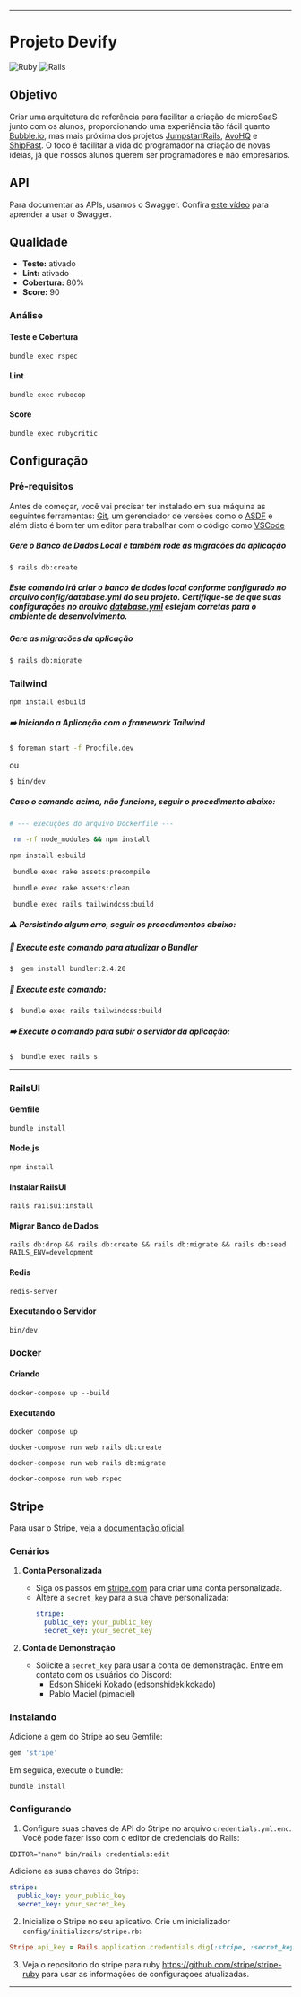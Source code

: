 [//]: # (![Startup Mission Base]&#40;readme_docs/doc_images/statup-mission-base.png&#41;)

---

# Projeto Devify

![Ruby](https://img.shields.io/badge/Ruby-2.7.5-red)
![Rails](https://img.shields.io/badge/Rails-7.0.4-blue)

## Objetivo

Criar uma arquitetura de referência para facilitar a criação de microSaaS junto com os alunos, proporcionando uma experiência tão fácil quanto [Bubble.io](https://bubble.io/), mas mais próxima dos projetos [JumpstartRails](https://jumpstartrails.com/), [AvoHQ](https://avohq.io/) e [ShipFast](https://shipfa.st/). O foco é facilitar a vida do programador na criação de novas ideias, já que nossos alunos querem ser programadores e não empresários.

## API

Para documentar as APIs, usamos o Swagger. Confira [este vídeo](https://www.youtube.com/watch?v=4_s66AeuM5c) para aprender a usar o Swagger.

## Qualidade

- **Teste:** ativado
- **Lint:** ativado
- **Cobertura:** 80%
- **Score:** 90

### Análise

#### Teste e Cobertura
```
bundle exec rspec
```

#### Lint
```
bundle exec rubocop
```

#### Score
```
bundle exec rubycritic
```

## Configuração

### Pré-requisitos
Antes de começar, você vai precisar ter instalado em sua máquina as seguintes ferramentas:
[Git](https://git-scm.com), um gerenciador de versões como o [ASDF](https://asdf-vm.com) e além disto é bom ter um editor para trabalhar com o código como [VSCode](https://code.visualstudio.com/)


#####  Gere o Banco de Dados Local e também rode as migracões da aplicação
```bash
$ rails db:create
```

##### Este comando irá criar o banco de dados local conforme configurado no arquivo config/database.yml do seu projeto. Certifique-se de que suas configurações no arquivo [database.yml]() estejam corretas para o ambiente de desenvolvimento.

#####  Gere as migracões da aplicação
```bash
$ rails db:migrate
```

### Tailwind

 ```bash
 npm install esbuild
```

##### ➡️  Iniciando a Aplicação com o framework Tailwind
```bash
$ foreman start -f Procfile.dev
```
ou 

```bash
$ bin/dev
```

##### Caso o comando acima, não funcione, seguir o procedimento abaixo:
```bash
# --- execuções do arquivo Dockerfile ---

 rm -rf node_modules && npm install
```
 ```bash
 npm install esbuild
```

```bash
 bundle exec rake assets:precompile
```

```bash
 bundle exec rake assets:clean
```

```bash
 bundle exec rails tailwindcss:build 
```
##### ⚠️  Persistindo algum erro, seguir os procedimentos abaixo:

##### 🔹 Execute este comando para atualizar o Bundler
```bash
$  gem install bundler:2.4.20
```
##### 🔹 Execute este comando:
```bash
$  bundle exec rails tailwindcss:build
```
##### ➡️  Execute o comando para subir o servidor da aplicação:
```bash
$  bundle exec rails s    
```
---

### RailsUI

#### Gemfile
```
bundle install
```

#### Node.js
```
npm install
```

#### Instalar RailsUI
```
rails railsui:install
```

#### Migrar Banco de Dados
```
rails db:drop && rails db:create && rails db:migrate && rails db:seed RAILS_ENV=development
```

#### Redis
```
redis-server
```

#### Executando o Servidor
```
bin/dev
```

### Docker

#### Criando
```
docker-compose up --build
```

#### Executando
```
docker compose up
```
```
docker-compose run web rails db:create
```
```
docker-compose run web rails db:migrate
```
```
docker-compose run web rspec
```

## Stripe

Para usar o Stripe, veja a [documentação oficial](https://github.com/stripe/stripe-ruby).

### Cenários

1. **Conta Personalizada**
    - Siga os passos em [stripe.com](https://docs.stripe.com/payments) para criar uma conta personalizada.
    - Altere a `secret_key` para a sua chave personalizada:
      ```yaml
      stripe:
        public_key: your_public_key
        secret_key: your_secret_key
      ```

2. **Conta de Demonstração**
    - Solicite a `secret_key` para usar a conta de demonstração. Entre em contato com os usuários do Discord:
        - Edson Shideki Kokado (edsonshidekikokado)
        - Pablo Maciel (pjmaciel)

### Instalando
Adicione a gem do Stripe ao seu Gemfile:
```ruby
gem 'stripe'
```
Em seguida, execute o bundle:
```
bundle install
```

### Configurando
1. Configure suas chaves de API do Stripe no arquivo `credentials.yml.enc`. Você pode fazer isso com o editor de credenciais do Rails:
```
EDITOR="nano" bin/rails credentials:edit
```
Adicione as suas chaves do Stripe:
```yaml
stripe:
  public_key: your_public_key
  secret_key: your_secret_key
```

2. Inicialize o Stripe no seu aplicativo. Crie um inicializador `config/initializers/stripe.rb`:
```ruby
Stripe.api_key = Rails.application.credentials.dig(:stripe, :secret_key)
```

3. Veja o repositorio do stripe para ruby https://github.com/stripe/stripe-ruby para usar as informações de configuraçoes atualizadas.


---